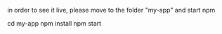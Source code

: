 in order to see it live, please move to the folder "my-app" and start npm 

cd my-app
npm install
npm start
